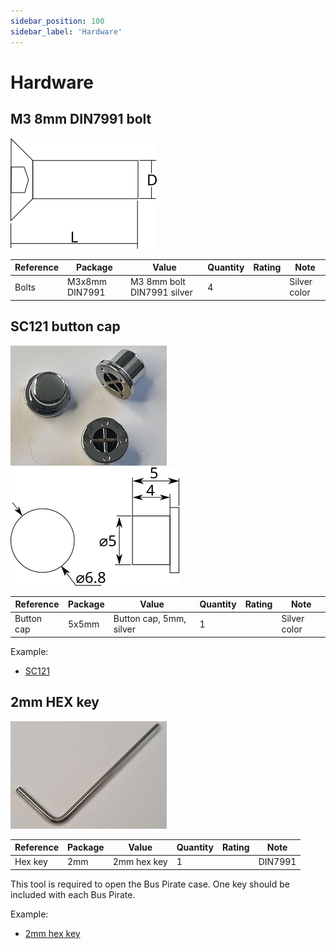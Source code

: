 ```yaml
---
sidebar_position: 100
sidebar_label: 'Hardware'
---
```


# Hardware

## M3 8mm DIN7991 bolt
  
![](./img/din7991.png)

|**Reference**|**Package**|**Value**|**Quantity**|**Rating**|**Note**|
|-|-|-|-|-|-|
|Bolts|M3x8mm DIN7991|M3 8mm bolt DIN7991 silver|4||Silver color|

## SC121 button cap

![](./img/sc121.jpg)![](./img/sc121.png)

|**Reference**|**Package**|**Value**|**Quantity**|**Rating**|**Note**|
|-|-|-|-|-|-|
|Button cap|5x5mm|Button cap, 5mm, silver|1||Silver color|

Example:

*   [SC121](https://item.taobao.com/item.htm?spm=a1z09.2.0.0.1a572e8dgWarTd&id=623994223809&_u=j26q2r6fc6ac)

## 2mm HEX key

![](./img/hexkey.jpg)  

|**Reference**|**Package**|**Value**|**Quantity**|**Rating**|**Note**|
|-|-|-|-|-|-|
|Hex key|2mm  |2mm hex key|1||DIN7991  |

This tool is required to open the Bus Pirate case. One key should be included with each Bus Pirate.

Example:

*   [2mm hex key](https://item.taobao.com/item.htm?spm=a1z09.2.0.0.1a572e8daQXham&id=35134933164&_u=j26q2r6f045a)